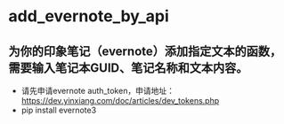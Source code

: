 # add_evernote_by_api
## 为你的印象笔记（evernote）添加指定文本的函数，需要输入笔记本GUID、笔记名称和文本内容。
-  请先申请evernote auth_token，申请地址：https://dev.yinxiang.com/doc/articles/dev_tokens.php
-  pip install evernote3
